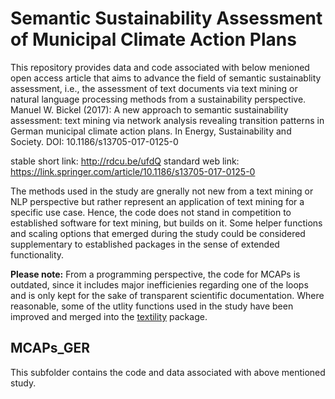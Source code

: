 # Semantic Sustainability Assessment of Municipal Climate Action Plans
This repository provides data and code associated with below menioned open access article that aims to advance the field of semantic sustainablity assessment, i.e., the assessment of text documents via text mining or natural language processing methods from a sustainability perspective.
Manuel W. Bickel (2017): A new approach to semantic sustainability assessment: text mining via network analysis revealing transition patterns in German municipal climate action plans. In Energy, Sustainability and Society.
DOI: 10.1186/s13705-017-0125-0

stable short link: http://rdcu.be/ufdQ 
standard web link: https://link.springer.com/article/10.1186/s13705-017-0125-0

The methods used in the study are gnerally not new from a text mining or NLP perspective but rather represent an application of text mining for a specific use case. Hence, the code does not stand in competition to established software for text mining, but builds on it. Some helper functions and scaling options that emerged during the study could be considered supplementary to established packages in the sense of extended functionality.

**Please note:** From a programming perspective, the code for MCAPs is outdated, since it includes major inefficienies regarding one of the loops and is only kept for the sake of transparent scientific documentation. Where reasonable, some of the utlity functions used in the study have been improved and merged into the [textility](https://github.com/manuelbickel/textility) package.


## MCAPs_GER
This subfolder contains the code and data associated with above mentioned study.
